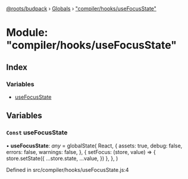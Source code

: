 [@roots/budpack](../README.md) › [Globals](../globals.md) › ["compiler/hooks/useFocusState"](_compiler_hooks_usefocusstate_.md)

# Module: "compiler/hooks/useFocusState"

## Index

### Variables

* [useFocusState](_compiler_hooks_usefocusstate_.md#const-usefocusstate)

## Variables

### `Const` useFocusState

• **useFocusState**: *any* = globalState(
  React,
  {
    assets: true,
    debug: false,
    errors: false,
    warnings: false,
  },
  {
    setFocus: (store, value) => {
      store.setState({
        ...store.state,
        ...value,
      })
    },
  },
)

Defined in src/compiler/hooks/useFocusState.js:4
